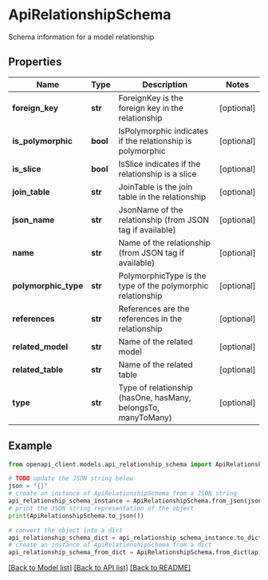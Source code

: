 # ApiRelationshipSchema

Schema information for a model relationship

## Properties

Name | Type | Description | Notes
------------ | ------------- | ------------- | -------------
**foreign_key** | **str** | ForeignKey is the foreign key in the relationship | [optional] 
**is_polymorphic** | **bool** | IsPolymorphic indicates if the relationship is polymorphic | [optional] 
**is_slice** | **bool** | IsSlice indicates if the relationship is a slice | [optional] 
**join_table** | **str** | JoinTable is the join table in the relationship | [optional] 
**json_name** | **str** | JsonName of the relationship (from JSON tag if available) | [optional] 
**name** | **str** | Name of the relationship (from JSON tag if available) | [optional] 
**polymorphic_type** | **str** | PolymorphicType is the type of the polymorphic relationship | [optional] 
**references** | **str** | References are the references in the relationship | [optional] 
**related_model** | **str** | Name of the related model | [optional] 
**related_table** | **str** | Name of the related table | [optional] 
**type** | **str** | Type of relationship (hasOne, hasMany, belongsTo, manyToMany) | [optional] 

## Example

```python
from openapi_client.models.api_relationship_schema import ApiRelationshipSchema

# TODO update the JSON string below
json = "{}"
# create an instance of ApiRelationshipSchema from a JSON string
api_relationship_schema_instance = ApiRelationshipSchema.from_json(json)
# print the JSON string representation of the object
print(ApiRelationshipSchema.to_json())

# convert the object into a dict
api_relationship_schema_dict = api_relationship_schema_instance.to_dict()
# create an instance of ApiRelationshipSchema from a dict
api_relationship_schema_from_dict = ApiRelationshipSchema.from_dict(api_relationship_schema_dict)
```
[[Back to Model list]](../README.md#documentation-for-models) [[Back to API list]](../README.md#documentation-for-api-endpoints) [[Back to README]](../README.md)


